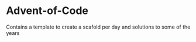 # Advent-of-Code

Contains a template to create a scafold per day and solutions to some of the years
